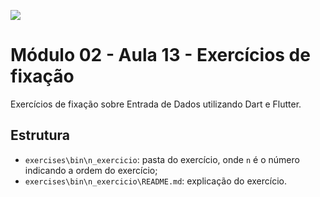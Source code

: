 ﻿![](https://i.imgur.com/xG74tOh.png)

# Módulo 02 - Aula 13 - Exercícios de fixação

Exercícios de fixação sobre Entrada de Dados utilizando Dart e Flutter.

## Estrutura

- `exercises\bin\n_exercicio`: pasta do exercício, onde `n` é o número indicando a ordem do exercício;
- `exercises\bin\n_exercicio\README.md`: explicação do exercício.
